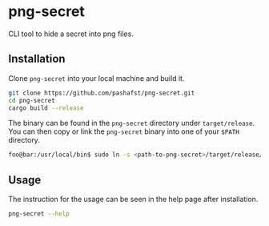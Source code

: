 # png-secret

CLI tool to hide a secret into png files.

## Installation

Clone `png-secret` into your local machine and build it.

```bash
git clone https://github.com/pashafst/png-secret.git
cd png-secret
cargo build --release
```

The binary can be found in the `png-secret` directory under `target/release`.
You can then copy or link the `png-secret` binary into one of your `$PATH` directory.

```bash
foo@bar:/usr/local/bin$ sudo ln -s <path-to-png-secret>/target/release/png-secret
```

## Usage

The instruction for the usage can be seen in the help page after installation.

```bash
png-secret --help
```

